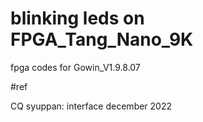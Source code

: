 # blinking leds on FPGA_Tang_Nano_9K


fpga codes for Gowin_V1.9.8.07


#ref

CQ syuppan: interface december 2022
